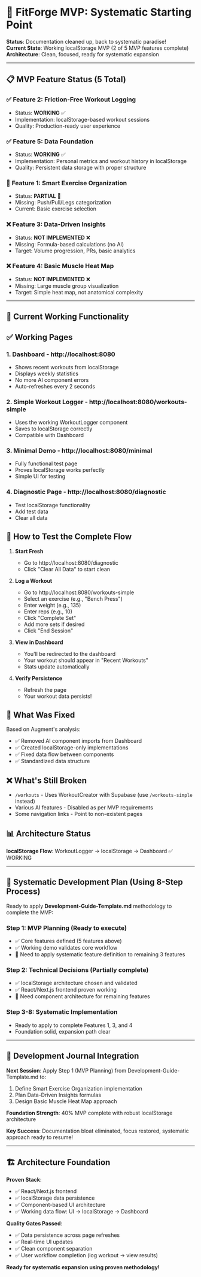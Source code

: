 # 🎯 FitForge MVP: Systematic Starting Point

**Status**: Documentation cleaned up, back to systematic paradise!  
**Current State**: Working localStorage MVP (2 of 5 MVP features complete)  
**Architecture**: Clean, focused, ready for systematic expansion

---

## 📋 MVP Feature Status (5 Total)

### ✅ **Feature 2: Friction-Free Workout Logging** 
- Status: **WORKING** ✅
- Implementation: localStorage-based workout sessions
- Quality: Production-ready user experience

### ✅ **Feature 5: Data Foundation**
- Status: **WORKING** ✅ 
- Implementation: Personal metrics and workout history in localStorage
- Quality: Persistent data storage with proper structure

### 🔄 **Feature 1: Smart Exercise Organization** 
- Status: **PARTIAL** 🔄
- Missing: Push/Pull/Legs categorization
- Current: Basic exercise selection

### ❌ **Feature 3: Data-Driven Insights**
- Status: **NOT IMPLEMENTED** ❌
- Missing: Formula-based calculations (no AI)
- Target: Volume progression, PRs, basic analytics

### ❌ **Feature 4: Basic Muscle Heat Map**
- Status: **NOT IMPLEMENTED** ❌
- Missing: Large muscle group visualization
- Target: Simple heat map, not anatomical complexity

---

## 🚀 Current Working Functionality

## ✅ Working Pages

### 1. **Dashboard** - http://localhost:8080
- Shows recent workouts from localStorage
- Displays weekly statistics
- No more AI component errors
- Auto-refreshes every 2 seconds

### 2. **Simple Workout Logger** - http://localhost:8080/workouts-simple
- Uses the working WorkoutLogger component
- Saves to localStorage correctly
- Compatible with Dashboard

### 3. **Minimal Demo** - http://localhost:8080/minimal
- Fully functional test page
- Proves localStorage works perfectly
- Simple UI for testing

### 4. **Diagnostic Page** - http://localhost:8080/diagnostic
- Test localStorage functionality
- Add test data
- Clear all data

## 🚀 How to Test the Complete Flow

1. **Start Fresh**
   - Go to http://localhost:8080/diagnostic
   - Click "Clear All Data" to start clean

2. **Log a Workout**
   - Go to http://localhost:8080/workouts-simple
   - Select an exercise (e.g., "Bench Press")
   - Enter weight (e.g., 135)
   - Enter reps (e.g., 10)
   - Click "Complete Set"
   - Add more sets if desired
   - Click "End Session"

3. **View in Dashboard**
   - You'll be redirected to the dashboard
   - Your workout should appear in "Recent Workouts"
   - Stats update automatically

4. **Verify Persistence**
   - Refresh the page
   - Your workout data persists!

## 🔧 What Was Fixed

Based on Augment's analysis:
- ✅ Removed AI component imports from Dashboard
- ✅ Created localStorage-only implementations
- ✅ Fixed data flow between components
- ✅ Standardized data structure

## ❌ What's Still Broken

- `/workouts` - Uses WorkoutCreator with Supabase (use `/workouts-simple` instead)
- Various AI features - Disabled as per MVP requirements
- Some navigation links - Point to non-existent pages

## 📊 Architecture Status

**localStorage Flow**: WorkoutLogger → localStorage → Dashboard ✅ WORKING

---

## 🎯 Systematic Development Plan (Using 8-Step Process)

Ready to apply **Development-Guide-Template.md** methodology to complete the MVP:

### **Step 1: MVP Planning** (Ready to execute)
- ✅ Core features defined (5 features above)
- ✅ Working demo validates core workflow
- 🔄 Need to apply systematic feature definition to remaining 3 features

### **Step 2: Technical Decisions** (Partially complete)
- ✅ localStorage architecture chosen and validated
- ✅ React/Next.js frontend proven working
- 🔄 Need component architecture for remaining features

### **Step 3-8: Systematic Implementation**
- Ready to apply to complete Features 1, 3, and 4
- Foundation solid, expansion path clear

---

## 📝 Development Journal Integration

**Next Session**: Apply Step 1 (MVP Planning) from Development-Guide-Template.md to:
1. Define Smart Exercise Organization implementation
2. Plan Data-Driven Insights formulas
3. Design Basic Muscle Heat Map approach

**Foundation Strength**: 40% MVP complete with robust localStorage architecture

**Key Success**: Documentation bloat eliminated, focus restored, systematic approach ready to resume!

---

## 🏗️ Architecture Foundation

**Proven Stack**:
- ✅ React/Next.js frontend
- ✅ localStorage data persistence  
- ✅ Component-based UI architecture
- ✅ Working data flow: UI → localStorage → Dashboard

**Quality Gates Passed**:
- ✅ Data persistence across page refreshes
- ✅ Real-time UI updates
- ✅ Clean component separation
- ✅ User workflow completion (log workout → view results)

**Ready for systematic expansion using proven methodology!**